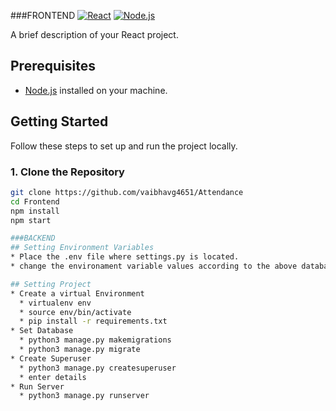 ###FRONTEND
[![React](https://img.shields.io/badge/React-%5E17.0.0-blue)](https://reactjs.org/)
[![Node.js](https://img.shields.io/badge/Node.js-%5E14.0.0-green)](https://nodejs.org/)

A brief description of your React project.

## Prerequisites

- [Node.js](https://nodejs.org/) installed on your machine.

## Getting Started

Follow these steps to set up and run the project locally.

### 1. Clone the Repository

```bash
git clone https://github.com/vaibhavg4651/Attendance
cd Frontend
npm install
npm start

###BACKEND
## Setting Environment Variables
* Place the .env file where settings.py is located.
* change the environament variable values according to the above database settings.

## Setting Project
* Create a virtual Environment
  * virtualenv env
  * source env/bin/activate
  * pip install -r requirements.txt
* Set Database
  * python3 manage.py makemigrations
  * python3 manage.py migrate
* Create Superuser
  * python3 manage.py createsuperuser
  * enter details
* Run Server
  * python3 manage.py runserver 